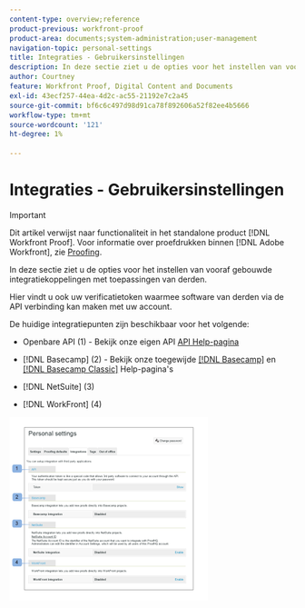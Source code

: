 ```yaml
---
content-type: overview;reference
product-previous: workfront-proof
product-area: documents;system-administration;user-management
navigation-topic: personal-settings
title: Integraties - Gebruikersinstellingen
description: In deze sectie ziet u de opties voor het instellen van vooraf gebouwde integratiekoppelingen met toepassingen van derden.
author: Courtney
feature: Workfront Proof, Digital Content and Documents
exl-id: 43ecf257-44ea-4d2c-ac55-21192e7c2a45
source-git-commit: bf6c6c497d98d91ca78f892606a52f82ee4b5666
workflow-type: tm+mt
source-wordcount: '121'
ht-degree: 1%

---
```


# Integraties - Gebruikersinstellingen

>[!IMPORTANT]
>
>Dit artikel verwijst naar functionaliteit in het standalone product [!DNL Workfront Proof]. Voor informatie over proefdrukken binnen [!DNL Adobe Workfront], zie [Proofing](../../../review-and-approve-work/proofing/proofing.md).

In deze sectie ziet u de opties voor het instellen van vooraf gebouwde integratiekoppelingen met toepassingen van derden.

Hier vindt u ook uw verificatietoken waarmee software van derden via de API verbinding kan maken met uw account.

De huidige integratiepunten zijn beschikbaar voor het volgende:

* Openbare API (1) - Bekijk onze eigen API [API Help-pagina](http://api.proofhq.com/)
* [!DNL Basecamp] (2) - Bekijk onze toegewijde [[!DNL Basecamp]](https://support.workfront.com/hc/en-us/sections/115000911927-Basecamp) en [[!DNL Basecamp Classic]](https://support.workfront.com/hc/en-us/categories/115000588707-Basecamp-Classic) Help-pagina&#39;s

* [!DNL NetSuite] (3)
* [!DNL WorkFront] (4)

![Integrations_tab_-_Personal_Settings.png](assets/integrations-tab---personal-settings-350x323.png)
